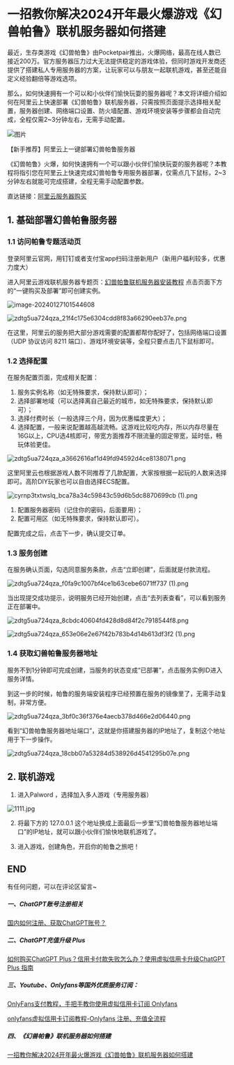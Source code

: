 # 一招教你解决2024开年最火爆游戏《幻兽帕鲁》联机服务器如何搭建

最近，生存类游戏《幻兽帕鲁》由Pocketpair推出，火爆网络，最高在线人数已接近200万。官方服务器压力过大无法提供稳定的游戏体验，但同时游戏开发商还提供了搭建私人专用服务器的方案，让玩家可以与朋友一起联机游戏，甚至还能自定义经验翻倍等游戏选项。

那么，如何快速拥有一个可以和小伙伴们愉快玩耍的服务器呢？本文将详细介绍如何在阿里云上快速部署《幻兽帕鲁》联机服务器，只需按照页面提示选择相关配置，服务器创建、网络端口设置、防火墙配置、游戏环境安装等步骤都会自动完成，全程仅需2~3分钟左右，无需手动配置。

![图片](../.vuepress/public/palu.png)

【新手推荐】阿里云上一键部署幻兽帕鲁服务器

《幻兽帕鲁》火爆，如何快速拥有一个可以跟小伙伴们愉快玩耍的服务器呢？本教程将指引您在阿里云上快速完成幻兽帕鲁专用服务器部署，仅需点几下鼠标，2~3分钟左右就能可完成搭建，全程无需手动配置参数。

直达链接：[阿里云服务器购买](https://developer.aliyun.com/topic/ecs/huanshou?userCode=5gnkept1) 


## 1. 基础部署幻兽帕鲁服务器

### 1.1 访问帕鲁专题活动页

登录阿里云官网，用钉钉或者支付宝app扫码注册新用户（新用户福利较多，优惠力度大）

进入阿里云游戏联机服务器专题页：[幻兽帕鲁联机服务器安装教程](https://developer.aliyun.com/topic/ecs/huanshou?userCode=5gnkept1) 点击页面下方的“一键购买及部署”即可创建实例。

![image-20240127101544608](../.vuepress/public/44608.png)

![zdtg5ua724qza_21f4c175e6304cdd8f83a66290eeb37e.png](../.vuepress/public/huanshou/e7b262e0be284ef18d54d958f1bbf281.png)



在这里，阿里云的服务把大部分游戏需要的配置都帮你配好了，包括网络端口设置（UDP 协议访问 8211 端口）、游戏环境安装等，全程只要点击几下鼠标即可。



### 1.2 选择配置

在服务配置页面，完成相关配置：

1. 服务实例名称（如无特殊要求，保持默认即可）；
2. 选择部署地域（可以选择离自己最近的城市，如无特殊要求，保持默认即可）；
3. 选择付费时长（一般选择三个月，因为优惠幅度更大）；
4. 选择配置，一般来说配置越高越流畅。这游戏比较吃内存，所以内存尽量在16G以上，CPU选4核即可，带宽方面推荐不限流量的固定带宽，延时低，畅玩体验更佳。

![zdtg5ua724qza_a3662616af1d49fd94592d4ce8138071.png](../.vuepress/public/huanshou/11c26fd466df4f83aed24fd4a6d61c95.png)

这里阿里云也根据游戏人数不同推荐了几款配置，大家按根据一起玩的人数来选择即可。高阶DIY玩家也可以自由选择ECS配置。

![cyrnp3txtwslq_bca78a34c59843c59d6b5dc8870699cb (1).png](../.vuepress/public/huanshou/0ed92ea8cf6e4517b6819c2986800537.png)



1. 配置服务器密码（记住你的密码，后面要用）；
2. 配置可用区（如无特殊要求，保持默认即可）。

配置完成之后，点击下一步，确认提交订单。



### 1.3 服务创建

在服务确认页面，勾选同意服务条款，点击“立即创建”，后面就是付款流程。

![zdtg5ua724qza_f0fa9c1007bf4ce1b63cebe6071ff737 (1).png](../.vuepress/public/huanshou/43d12d7f5be440d194e9b7824e633f36.png)

当出现提交成功提示，说明服务已经开始创建，点击“去列表查看”，可以看到服务正在部署中。

![zdtg5ua724qza_8cbdc40604fd428d8d84f2c7918544f8.png](../.vuepress/public/huanshou/89592f8e4e614646a3c91c2e9b525464.png)

![zdtg5ua724qza_653e06e2e67f42b783b4d14b613df3f2 (1).png](../.vuepress/public/huanshou/02b0045d9dd742b7b7d9c3200ae01aac.png)





### 1.4 获取幻兽帕鲁服务器地址

服务不到1分钟即可完成创建，当服务的状态变成“已部署”，点击服务实例ID进入服务详情。

到这一步的时候，帕鲁的服务端安装程序已经预置在服务的镜像里了，无需手动复制，非常方便。

![zdtg5ua724qza_3bf0c36f376e4aecb378d466e2d06440.png](../.vuepress/public/huanshou/a49387cfd5a24ffc912a5270b9c9b4b5.png)

看到“幻兽帕鲁服务器地址端口”，这就是你搭建服务器的IP地址了，复制这个地址用于下一步操作。

![zdtg5ua724qza_18cbb07a53284d538926d4541295b07e.png](../.vuepress/public/huanshou/6807a1781b80488c98d1843308c5982b.png)

## 2. 联机游戏

1. 进入Palword ，选择加入多人游戏（专用服务器）

![1111.jpg](../.vuepress/public/huanshou/40722300e251483ea88e4f480e90ed94.jpg)

2. 将最下方的 127.0.0.1 这个地址换成上面最后一步里“幻兽帕鲁服务器地址端口”的IP地址，就可以跟小伙伴们愉快地联机游戏了。

3. 进入游戏，创建角色，开启你的帕鲁之旅吧！


## END

有任何问题，可以在评论区留言~

##### 一、ChatGPT账号注册相关

[国内如何注册、获取ChatGPT账号？](/how-to-register-chatgpt)

##### 二、ChatGPT充值升级 Plus

[如何购买ChatGPT Plus？信用卡付款失败怎么办？使用虚拟信用卡升级ChatGPT Plus 指南](/how-to-payment-chatgpt)

##### 三、Youtube、Onlyfans等国外优质服务订阅：

[OnlyFans支付教程，手把手教你使用虚拟信用卡订阅 Onlyfans](/onlyfans-pay)

[onlyfans虚拟信用卡订阅教程-Onlyfans 注册、充值全流程](/onlyFans-pay-methods)

##### 四、《幻兽帕鲁》联机服务器如何搭建
[一招教你解决2024开年最火爆游戏《幻兽帕鲁》联机服务器如何搭建](/palu)
<br>

  <Vssue/>
